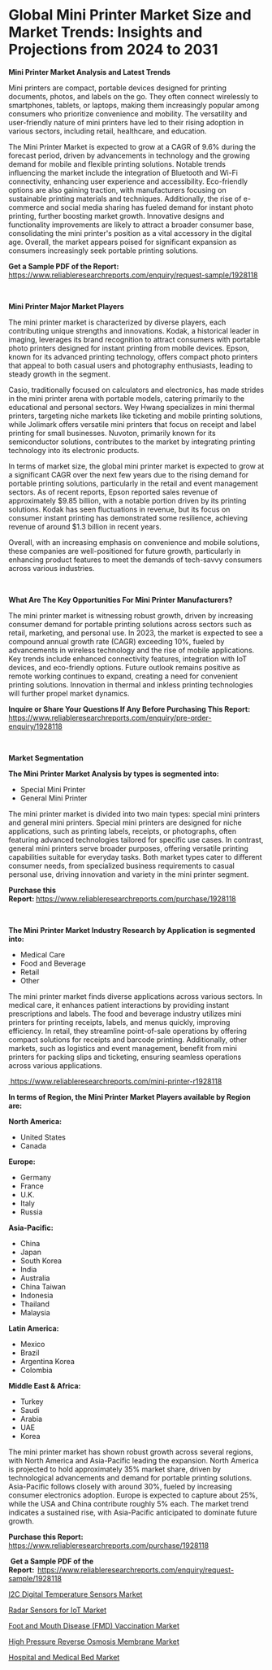 <p><h1>Global Mini Printer Market Size and Market Trends: Insights and Projections from 2024 to 2031</h1></p><p><strong>Mini Printer Market Analysis and Latest Trends</strong></p>
<p><p>Mini printers are compact, portable devices designed for printing documents, photos, and labels on the go. They often connect wirelessly to smartphones, tablets, or laptops, making them increasingly popular among consumers who prioritize convenience and mobility. The versatility and user-friendly nature of mini printers have led to their rising adoption in various sectors, including retail, healthcare, and education.</p><p>The Mini Printer Market is expected to grow at a CAGR of 9.6% during the forecast period, driven by advancements in technology and the growing demand for mobile and flexible printing solutions. Notable trends influencing the market include the integration of Bluetooth and Wi-Fi connectivity, enhancing user experience and accessibility. Eco-friendly options are also gaining traction, with manufacturers focusing on sustainable printing materials and techniques. Additionally, the rise of e-commerce and social media sharing has fueled demand for instant photo printing, further boosting market growth. Innovative designs and functionality improvements are likely to attract a broader consumer base, consolidating the mini printer's position as a vital accessory in the digital age. Overall, the market appears poised for significant expansion as consumers increasingly seek portable printing solutions.</p></p>
<p><strong>Get a Sample PDF of the Report:&nbsp;</strong> <a href="https://www.reliableresearchreports.com/enquiry/request-sample/1928118?utm_campaign=1735&utm_medium=2&utm_source=Github&utm_content=ia&utm_term=25102024&utm_id=mini-printer">https://www.reliableresearchreports.com/enquiry/request-sample/1928118</a></p>
<p>&nbsp;</p>
<p><strong>Mini Printer Major Market Players</strong></p>
<p><p>The mini printer market is characterized by diverse players, each contributing unique strengths and innovations. Kodak, a historical leader in imaging, leverages its brand recognition to attract consumers with portable photo printers designed for instant printing from mobile devices. Epson, known for its advanced printing technology, offers compact photo printers that appeal to both casual users and photography enthusiasts, leading to steady growth in the segment.</p><p>Casio, traditionally focused on calculators and electronics, has made strides in the mini printer arena with portable models, catering primarily to the educational and personal sectors. Wey Hwang specializes in mini thermal printers, targeting niche markets like ticketing and mobile printing solutions, while Jolimark offers versatile mini printers that focus on receipt and label printing for small businesses. Nuvoton, primarily known for its semiconductor solutions, contributes to the market by integrating printing technology into its electronic products.</p><p>In terms of market size, the global mini printer market is expected to grow at a significant CAGR over the next few years due to the rising demand for portable printing solutions, particularly in the retail and event management sectors. As of recent reports, Epson reported sales revenue of approximately $9.85 billion, with a notable portion driven by its printing solutions. Kodak has seen fluctuations in revenue, but its focus on consumer instant printing has demonstrated some resilience, achieving revenue of around $1.3 billion in recent years.</p><p>Overall, with an increasing emphasis on convenience and mobile solutions, these companies are well-positioned for future growth, particularly in enhancing product features to meet the demands of tech-savvy consumers across various industries.</p></p>
<p>&nbsp;</p>
<p><strong>What Are The Key Opportunities For Mini Printer Manufacturers?</strong></p>
<p><p>The mini printer market is witnessing robust growth, driven by increasing consumer demand for portable printing solutions across sectors such as retail, marketing, and personal use. In 2023, the market is expected to see a compound annual growth rate (CAGR) exceeding 10%, fueled by advancements in wireless technology and the rise of mobile applications. Key trends include enhanced connectivity features, integration with IoT devices, and eco-friendly options. Future outlook remains positive as remote working continues to expand, creating a need for convenient printing solutions. Innovation in thermal and inkless printing technologies will further propel market dynamics.</p></p>
<p><strong>Inquire or Share Your Questions If Any Before Purchasing This Report:</strong> <a href="https://www.reliableresearchreports.com/enquiry/pre-order-enquiry/1928118?utm_campaign=1735&utm_medium=2&utm_source=Github&utm_content=ia&utm_term=25102024&utm_id=mini-printer">https://www.reliableresearchreports.com/enquiry/pre-order-enquiry/1928118</a></p>
<p>&nbsp;</p>
<p><strong>Market Segmentation</strong></p>
<p><strong>The Mini Printer Market Analysis by types is segmented into:</strong></p>
<p><ul><li>Special Mini Printer</li><li>General Mini Printer</li></ul></p>
<p><p>The mini printer market is divided into two main types: special mini printers and general mini printers. Special mini printers are designed for niche applications, such as printing labels, receipts, or photographs, often featuring advanced technologies tailored for specific use cases. In contrast, general mini printers serve broader purposes, offering versatile printing capabilities suitable for everyday tasks. Both market types cater to different consumer needs, from specialized business requirements to casual personal use, driving innovation and variety in the mini printer segment.</p></p>
<p><strong>Purchase this Report:&nbsp;</strong><a href="https://www.reliableresearchreports.com/purchase/1928118?utm_campaign=1735&utm_medium=2&utm_source=Github&utm_content=ia&utm_term=25102024&utm_id=mini-printer">https://www.reliableresearchreports.com/purchase/1928118</a></p>
<p>&nbsp;</p>
<p><strong>The Mini Printer Market Industry Research by Application is segmented into:</strong></p>
<p><ul><li>Medical Care</li><li>Food and Beverage</li><li>Retail</li><li>Other</li></ul></p>
<p><p>The mini printer market finds diverse applications across various sectors. In medical care, it enhances patient interactions by providing instant prescriptions and labels. The food and beverage industry utilizes mini printers for printing receipts, labels, and menus quickly, improving efficiency. In retail, they streamline point-of-sale operations by offering compact solutions for receipts and barcode printing. Additionally, other markets, such as logistics and event management, benefit from mini printers for packing slips and ticketing, ensuring seamless operations across various applications.</p></p>
<p><a href="https://www.reliableresearchreports.com/mini-printer-r1928118?utm_campaign=1735&utm_medium=2&utm_source=Github&utm_content=ia&utm_term=25102024&utm_id=mini-printer">&nbsp;https://www.reliableresearchreports.com/mini-printer-r1928118</a></p>
<p><strong>In terms of Region, the Mini Printer Market Players available by Region are:</strong></p>
<p>
    <p> <strong> North America: </strong>
        <ul>
            <li>United States</li>
            <li>Canada</li>
        </ul>
        </p> 
    <p> <strong> Europe: </strong>
        <ul>
            <li>Germany</li>
            <li>France</li>
            <li>U.K.</li>
            <li>Italy</li>
            <li>Russia</li>
        </ul>
        </p> 
    <p> <strong> Asia-Pacific: </strong>
        <ul>
            <li>China</li>
            <li>Japan</li>
            <li>South Korea</li>
            <li>India</li>
            <li>Australia</li>
            <li>China Taiwan</li>
            <li>Indonesia</li>
            <li>Thailand</li>
            <li>Malaysia</li>
        </ul>
        </p> 
    <p> <strong> Latin America: </strong>
        <ul>
            <li>Mexico</li>
            <li>Brazil</li>
            <li>Argentina Korea</li>
            <li>Colombia</li>
        </ul>
        </p> 
    <p> <strong> Middle East & Africa: </strong>
        <ul>
            <li>Turkey</li>
            <li>Saudi</li>
            <li>Arabia</li>
            <li>UAE</li>
            <li>Korea</li>
        </ul>
    </p>
    </p>
<p><p>The mini printer market has shown robust growth across several regions, with North America and Asia-Pacific leading the expansion. North America is projected to hold approximately 35% market share, driven by technological advancements and demand for portable printing solutions. Asia-Pacific follows closely with around 30%, fueled by increasing consumer electronics adoption. Europe is expected to capture about 25%, while the USA and China contribute roughly 5% each. The market trend indicates a sustained rise, with Asia-Pacific anticipated to dominate future growth.</p></p>
<p><strong>Purchase this Report: </strong><a href="https://www.reliableresearchreports.com/purchase/1928118?utm_campaign=1735&utm_medium=2&utm_source=Github&utm_content=ia&utm_term=25102024&utm_id=mini-printer">https://www.reliableresearchreports.com/purchase/1928118</a></p>
<p>&nbsp;<strong>Get a Sample PDF of the Report:&nbsp;&nbsp;</strong><a href="https://www.reliableresearchreports.com/enquiry/request-sample/1928118?utm_campaign=1735&utm_medium=2&utm_source=Github&utm_content=ia&utm_term=25102024&utm_id=mini-printer">https://www.reliableresearchreports.com/enquiry/request-sample/1928118</a></p>
<p><strong></strong></p>
<p><p><a href="https://www.linkedin.com/pulse/i2c-digital-temperature-sensors-market-global-regional-crdmc?utm_campaign=1735&utm_medium=2&utm_source=Github&utm_content=ia&utm_term=25102024&utm_id=mini-printer">I2C Digital Temperature Sensors Market</a></p><p><a href="https://www.linkedin.com/pulse/global-perspectives-radar-sensors-iot-market-trends-forecast-7yrjc?utm_campaign=1735&utm_medium=2&utm_source=Github&utm_content=ia&utm_term=25102024&utm_id=mini-printer">Radar Sensors for IoT Market</a></p><p><a href="https://www.linkedin.com/pulse/strategic-roadmap-global-foot-mouth-disease-fmd-vaccination-cbikf?utm_campaign=1735&utm_medium=2&utm_source=Github&utm_content=ia&utm_term=25102024&utm_id=mini-printer">Foot and Mouth Disease (FMD) Vaccination Market</a></p><p><a href="https://github.com/lawriesievelwij/Market-Research-Report-List-1/blob/main/high-pressure-reverse-osmosis-membrane-market.md?utm_campaign=1735&utm_medium=2&utm_source=Github&utm_content=ia&utm_term=25102024&utm_id=mini-printer">High Pressure Reverse Osmosis Membrane Market</a></p><p><a href="https://www.linkedin.com/pulse/global-hospital-medical-bed-market-analysis-key-trends-future-gkcwf?utm_campaign=1735&utm_medium=2&utm_source=Github&utm_content=ia&utm_term=25102024&utm_id=mini-printer">Hospital and Medical Bed Market</a></p></p>